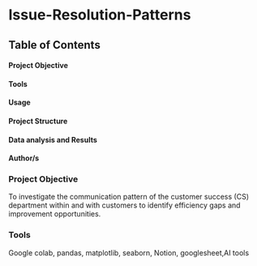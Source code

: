 # Issue-Resolution-Patterns

## Table of Contents

#### Project Objective
#### Tools
#### Usage
#### Project Structure
#### Data analysis and Results
#### Author/s 

### Project Objective
To investigate the communication pattern of the customer success (CS) department within and with customers to identify efficiency gaps and improvement opportunities.

### Tools
Google colab, pandas, matplotlib, seaborn, Notion, googlesheet,AI tools




